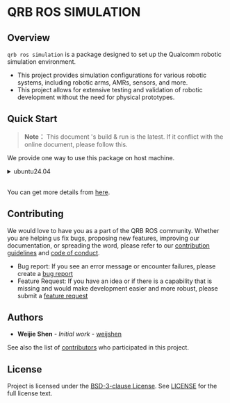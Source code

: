 
# QRB ROS SIMULATION

## Overview
`qrb ros simulation` is a package designed to set up the Qualcomm robotic simulation environment. 
- This project provides simulation configurations for various robotic systems, including robotic arms, AMRs, sensors, and more.
- This project allows for extensive testing and validation of robotic development without the need for physical prototypes.

## Quick Start

> **Note：**
> This document 's build & run is the latest.
> If it conflict with the online document, please follow this.

We provide one way to use this package on host machine.

<details>
<summary>ubuntu24.04</summary>

#### Setup
1. Please follow this [steps](https://docs.ros.org/en/jazzy/Installation/Ubuntu-Install-Debs.html) to install ros-jazzy-desktop and setup ROS env.
2. Install gazebo with ROS and other dependencies
```bash
sudo apt-get install -y ros-jazzy-ros-gz ros-jazzy-gz-ros2-control ros-jazzy-ros2-controllers
source /opt/ros/jazzy/setup.bash
```
3. Download qrb_ros_simulation and meshes files
```bash
mkdir -p ~/qrb_ros_simulation_ws
cd ~/qrb_ros_simulation_ws
git clone https://github.com/qualcomm-qrb-ros/qrb_ros_simulation.git
cd qrb_ros_simulation
chmod +x meshes_download.sh
./meshes_download.sh
```


#### Build
```bash
cd ~/qrb_ros_simulation_ws
colcon build
```

#### Run

```bash
source install/local_setup.sh
```

Four pre-configured robotic models are ready for immediate launch. 

##### RML-63 robotic arm
1. launch RML-63 robotic arm in gazebo
```bash
ros2 launch qrb_ros_sim_gazebo gazebo_rml_63_gripper.launch.py
```
2. Press the `Play` button to start the simulation
3. In a separate terminal, load the controllers of RML-63
```bash
cd ~/qrb_ros_simulation_ws
source install/local_setup.sh
ros2 launch qrb_ros_sim_gazebo gazebo_rml_63_gripper_load_controller.launch.py
```
##### QRB Robot Base AMR
```bash
ros2 launch qrb_ros_sim_gazebo gazebo_robot_base.launch.py
```
##### QRB Robot Base AMR Mini
```bash
ros2 launch qrb_ros_sim_gazebo gazebo_robot_base_mini.launch.py
```
##### QRB Mobile Manipulator Robot
1. launch
```bash
ros2 launch qrb_ros_sim_gazebo gazebo_mobile_manipulator.launch.py
```
2. Press the `Play` button to start the simulation
3. In a separate terminal, load the controllers of Mobile Manipulator Robot
```bash
cd ~/qrb_ros_simulation_ws
source install/local_setup.sh
ros2 launch qrb_ros_sim_gazebo gazebo_mobile_manipulator_load_controller.launch.py
```
</details>
 

<br>

You can get more details from [here](https://quic-qrb-ros.github.io/main/index.html).

## Contributing

We would love to have you as a part of the QRB ROS community. Whether you are helping us fix bugs, proposing new features, improving our documentation, or spreading the word, please refer to our [contribution guidelines](./CONTRIBUTING.md) and [code of conduct](./CODE_OF_CONDUCT.md).

- Bug report: If you see an error message or encounter failures, please create a [bug report](../../issues)
- Feature Request: If you have an idea or if there is a capability that is missing and would make development easier and more robust, please submit a [feature request](../../issues)


## Authors

* **Weijie Shen** - *Initial work* - [weijshen](https://github.com/quic-weijshen)

See also the list of [contributors](https://github.com/qualcomm-qrb-ros/qrb_ros_simulation/graphs/contributors) who participated in this project.


## License

Project is licensed under the [BSD-3-clause License](https://spdx.org/licenses/BSD-3-Clause.html). See [LICENSE](./LICENSE) for the full license text.

